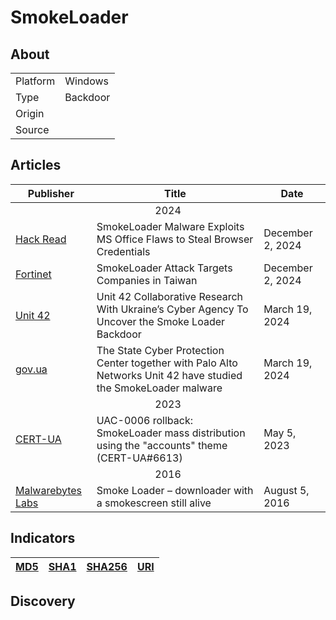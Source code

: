 <h1>SmokeLoader</h1>

<h2>About</h2>
<table>
  <tr>
    <td>Platform</td>
    <td>Windows</td>
  </tr>
  <tr>
    <td>Type</td>
    <td>Backdoor</td>
  </tr>
  <tr>
    <td>Origin</td>
    <td></td>
  </tr>
  <tr>
    <td>Source</td>
    <td>
      <a href=""></a>
    </td>
  </tr>
</table>

<h2>Articles</h2>
<table>
  <thead>
    <tr>
      <th>Publisher</th>
      <th>Title</th>
      <th>Date</th>
    </tr>
  </thead>
  <tbody>
    <tr>
      <td colspan="100" align="center">2024</td>
    </tr>
    <tr>
      <td>
        <a href="https://hackread.com/smokeloader-malware-ms-office-flaws-browser-data/">Hack Read</a>
      </td>
      <td>SmokeLoader Malware Exploits MS Office Flaws to Steal Browser Credentials</td>
      <td>December 2, 2024</td>
    </tr>
    <tr>
      <td>
        <a href="https://www.fortinet.com/blog/threat-research/sophisticated-attack-targets-taiwan-with-smokeloader">Fortinet</a>
      </td>
      <td>SmokeLoader Attack Targets Companies in Taiwan</td>
      <td>December 2, 2024</td>
    </tr>
    <tr>
      <td>
        <a href="https://unit42.paloaltonetworks.com/unit-42-scpc-ssscip-uncover-smoke-loader-phishing/">Unit 42</a>
      </td>
      <td>Unit 42 Collaborative Research With Ukraine’s Cyber Agency To Uncover the Smoke Loader Backdoor</td>
      <td>March 19, 2024</td>
    </tr>
    <tr>
      <td>
        <a href="https://scpc.gov.ua/en/articles/356">gov.ua</a>
      </td>
      <td>The State Cyber Protection Center together with Palo Alto Networks Unit 42 have studied the SmokeLoader malware</td>
      <td>March 19, 2024</td>
    </tr>
    <tr>
      <td colspan="100" align="center">2023</td>
    </tr>
    <tr>
      <td>
        <a href="https://cert.gov.ua/article/4555802">CERT-UA</a>
      </td>
      <td>UAC-0006 rollback: SmokeLoader mass distribution using the "accounts" theme (CERT-UA#6613)</td>
      <td>May 5, 2023</td>
    </tr>
    <tr>
      <td colspan="100" align="center">2016</td>
    </tr>
    <tr>
      <td>
        <a href="https://www.malwarebytes.com/blog/news/2016/08/smoke-loader-downloader-with-a-smokescreen-still-alive">Malwarebytes Labs</a>
      </td>
      <td>Smoke Loader – downloader with a smokescreen still alive</td>
      <td>August 5, 2016</td>
    </tr>
  </tbody>
</table>

<h2>Indicators</h2>
<table>
  <thead>
    <tr>
      <th>
        <a href="https://github.com/PudgyDragon/Threat-Intel/blob/main/All/Smoke%20Loader/samples.md5">MD5</a>
      </th>
      <th>
        <a href="https://github.com/PudgyDragon/Threat-Intel/blob/main/All/Smoke%20Loader/samples.sha1">SHA1</a>
      </th>
      <th>
        <a href="https://github.com/PudgyDragon/Threat-Intel/blob/main/All/Smoke%20Loader/samples.sha256">SHA256</a>
      </th>
      <th>
        <a href="https://github.com/PudgyDragon/Threat-Intel/blob/main/All/Smoke%20Loader/uri.txt">URI</a>
      </th>
    </tr>
  </thead>
</table>

<h2>Discovery</h2>


